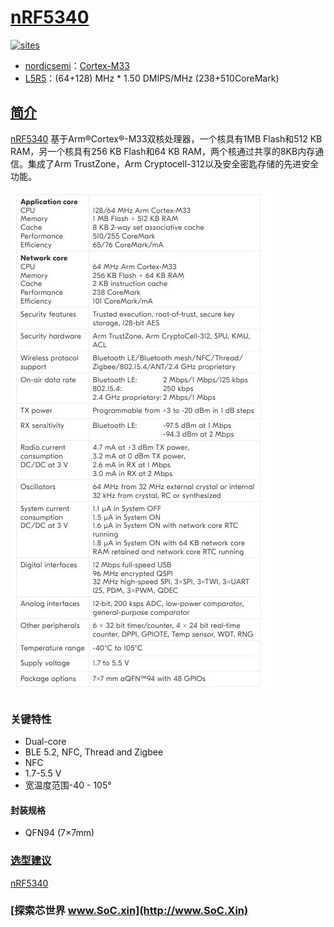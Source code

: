 ﻿# [nRF5340](https://github.com/SoCXin/nRF5340)

[![sites](http://182.61.61.133/link/resources/SoC.png)](http://www.SoC.Xin)

* [nordicsemi](https://www.nordicsemi.com/)：[Cortex-M33](https://github.com/SoCXin/Cortex)
* [L5R5](https://github.com/SoCXin/Level)：(64+128) MHz * 1.50 DMIPS/MHz (238+510CoreMark)

## [简介](https://github.com/SoCXin/nRF5340/wiki)

[nRF5340](https://github.com/SoCXin/nRF5340) 基于Arm®Cortex®-M33双核处理器，一个核具有1MB Flash和512 KB RAM，另一个核具有256 KB Flash和64 KB RAM，两个核通过共享的8KB内存通信。集成了Arm TrustZone，Arm Cryptocell-312以及安全密匙存储的先进安全功能。

[![sites](docs/nRF5340.png)](https://www.nordicsemi.com/Products/Low-power-short-range-wireless/nRF5340)

### 关键特性

* Dual-core
* BLE 5.2, NFC, Thread and Zigbee
* NFC
* 1.7-5.5 V
* 宽温度范围-40 - 105°

#### 封装规格

* QFN94 (7×7mm)


### [选型建议](https://github.com/SoCXin)

[nRF5340](https://github.com/SoCXin/nRF5340)

### [探索芯世界 www.SoC.xin](http://www.SoC.Xin)
